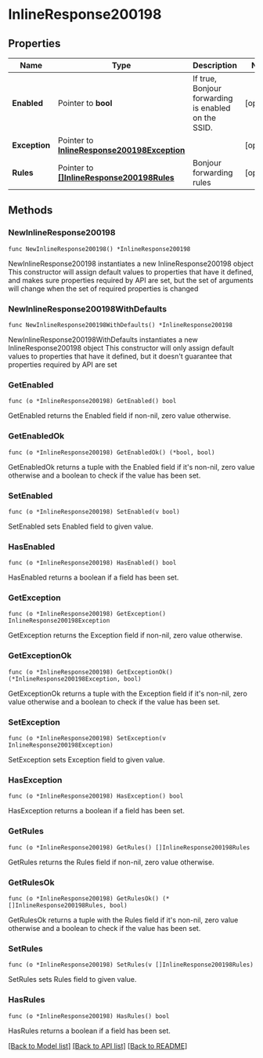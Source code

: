 # InlineResponse200198

## Properties

Name | Type | Description | Notes
------------ | ------------- | ------------- | -------------
**Enabled** | Pointer to **bool** | If true, Bonjour forwarding is enabled on the SSID. | [optional] 
**Exception** | Pointer to [**InlineResponse200198Exception**](InlineResponse200198Exception.md) |  | [optional] 
**Rules** | Pointer to [**[]InlineResponse200198Rules**](InlineResponse200198Rules.md) | Bonjour forwarding rules | [optional] 

## Methods

### NewInlineResponse200198

`func NewInlineResponse200198() *InlineResponse200198`

NewInlineResponse200198 instantiates a new InlineResponse200198 object
This constructor will assign default values to properties that have it defined,
and makes sure properties required by API are set, but the set of arguments
will change when the set of required properties is changed

### NewInlineResponse200198WithDefaults

`func NewInlineResponse200198WithDefaults() *InlineResponse200198`

NewInlineResponse200198WithDefaults instantiates a new InlineResponse200198 object
This constructor will only assign default values to properties that have it defined,
but it doesn't guarantee that properties required by API are set

### GetEnabled

`func (o *InlineResponse200198) GetEnabled() bool`

GetEnabled returns the Enabled field if non-nil, zero value otherwise.

### GetEnabledOk

`func (o *InlineResponse200198) GetEnabledOk() (*bool, bool)`

GetEnabledOk returns a tuple with the Enabled field if it's non-nil, zero value otherwise
and a boolean to check if the value has been set.

### SetEnabled

`func (o *InlineResponse200198) SetEnabled(v bool)`

SetEnabled sets Enabled field to given value.

### HasEnabled

`func (o *InlineResponse200198) HasEnabled() bool`

HasEnabled returns a boolean if a field has been set.

### GetException

`func (o *InlineResponse200198) GetException() InlineResponse200198Exception`

GetException returns the Exception field if non-nil, zero value otherwise.

### GetExceptionOk

`func (o *InlineResponse200198) GetExceptionOk() (*InlineResponse200198Exception, bool)`

GetExceptionOk returns a tuple with the Exception field if it's non-nil, zero value otherwise
and a boolean to check if the value has been set.

### SetException

`func (o *InlineResponse200198) SetException(v InlineResponse200198Exception)`

SetException sets Exception field to given value.

### HasException

`func (o *InlineResponse200198) HasException() bool`

HasException returns a boolean if a field has been set.

### GetRules

`func (o *InlineResponse200198) GetRules() []InlineResponse200198Rules`

GetRules returns the Rules field if non-nil, zero value otherwise.

### GetRulesOk

`func (o *InlineResponse200198) GetRulesOk() (*[]InlineResponse200198Rules, bool)`

GetRulesOk returns a tuple with the Rules field if it's non-nil, zero value otherwise
and a boolean to check if the value has been set.

### SetRules

`func (o *InlineResponse200198) SetRules(v []InlineResponse200198Rules)`

SetRules sets Rules field to given value.

### HasRules

`func (o *InlineResponse200198) HasRules() bool`

HasRules returns a boolean if a field has been set.


[[Back to Model list]](../README.md#documentation-for-models) [[Back to API list]](../README.md#documentation-for-api-endpoints) [[Back to README]](../README.md)


